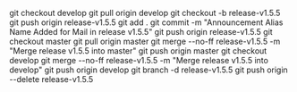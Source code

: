 git checkout develop
git pull origin develop
git checkout -b release-v1.5.5
git push origin release-v1.5.5
git add .
git commit -m "Announcement Alias Name Added for Mail in release v1.5.5"
git push origin release-v1.5.5
git checkout master
git pull origin master
git merge --no-ff release-v1.5.5 -m "Merge release v1.5.5 into master"
git push origin master
git checkout develop
git merge --no-ff release-v1.5.5 -m "Merge release v1.5.5 into develop"
git push origin develop
git branch -d release-v1.5.5
git push origin --delete release-v1.5.5
